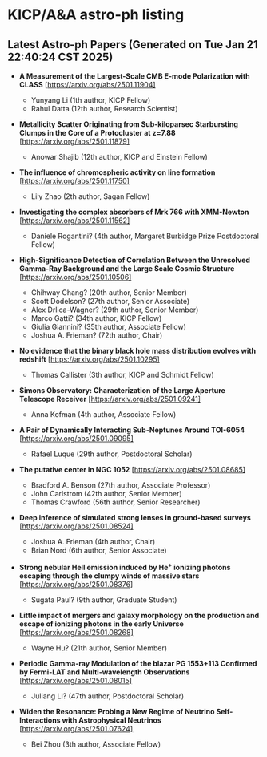 # KICP/A&A astro-ph listing

## Latest Astro-ph Papers (Generated on Tue Jan 21 22:40:24 CST 2025)

- **A Measurement of the Largest-Scale CMB E-mode Polarization with CLASS**
[https://arxiv.org/abs/2501.11904]
  + Yunyang Li (1th author, KICP Fellow)
  + Rahul Datta (12th author, Research Scientist)

- **Metallicity Scatter Originating from Sub-kiloparsec Starbursting Clumps in the Core of a Protocluster at z=7.88**
[https://arxiv.org/abs/2501.11879]
  + Anowar Shajib (12th author, KICP and Einstein Fellow)

- **The influence of chromospheric activity on line formation**
[https://arxiv.org/abs/2501.11750]
  + Lily Zhao (2th author, Sagan Fellow)

- **Investigating the complex absorbers of Mrk 766 with XMM-Newton**
[https://arxiv.org/abs/2501.11562]
  + Daniele Rogantini? (4th author, Margaret Burbidge Prize Postdoctoral Fellow)

- **High-Significance Detection of Correlation Between the Unresolved Gamma-Ray Background and the Large Scale Cosmic Structure**
[https://arxiv.org/abs/2501.10506]
  + Chihway Chang? (20th author, Senior Member)
  + Scott Dodelson? (27th author, Senior Associate)
  + Alex Drlica-Wagner? (29th author, Senior Member)
  + Marco Gatti? (34th author, KICP Fellow)
  + Giulia Giannini? (35th author, Associate Fellow)
  + Joshua A. Frieman? (72th author, Chair)

- **No evidence that the binary black hole mass distribution evolves with redshift**
[https://arxiv.org/abs/2501.10295]
  + Thomas Callister (3th author, KICP and Schmidt Fellow)

- **Simons Observatory: Characterization of the Large Aperture Telescope Receiver**
[https://arxiv.org/abs/2501.09241]
  + Anna Kofman (4th author, Associate Fellow)

- **A Pair of Dynamically Interacting Sub-Neptunes Around TOI-6054**
[https://arxiv.org/abs/2501.09095]
  + Rafael Luque (29th author, Postdoctoral Scholar)

- **The putative center in NGC 1052**
[https://arxiv.org/abs/2501.08685]
  + Bradford A. Benson (27th author, Associate Professor)
  + John Carlstrom (42th author, Senior Member)
  + Thomas Crawford (56th author, Senior Researcher)

- **Deep inference of simulated strong lenses in ground-based surveys**
[https://arxiv.org/abs/2501.08524]
  + Joshua A. Frieman (4th author, Chair)
  + Brian Nord (6th author, Senior Associate)

- **Strong nebular HeII emission induced by He$^+$ ionizing photons escaping through the clumpy winds of massive stars**
[https://arxiv.org/abs/2501.08376]
  + Sugata Paul? (9th author, Graduate Student)

- **Little impact of mergers and galaxy morphology on the production and escape of ionizing photons in the early Universe**
[https://arxiv.org/abs/2501.08268]
  + Wayne Hu? (21th author, Senior Member)

- **Periodic Gamma-ray Modulation of the blazar PG 1553+113 Confirmed by Fermi-LAT and Multi-wavelength Observations**
[https://arxiv.org/abs/2501.08015]
  + Juliang Li? (47th author, Postdoctoral Scholar)

- **Widen the Resonance: Probing a New Regime of Neutrino Self-Interactions with Astrophysical Neutrinos**
[https://arxiv.org/abs/2501.07624]
  + Bei Zhou (3th author, Associate Fellow)

